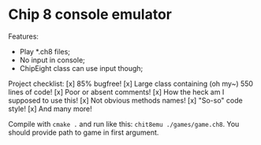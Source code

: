 # Chip 8 console emulator
Features:
* Play *.ch8 files;
* No input in console;
* ChipEight class can use input though;

Project checklist:
[x] 85% bugfree!
[x] Large class containing (oh my~) 550 lines of code!
[x] Poor or absent comments!
[x] How the heck am I supposed to use this!
[x] Not obvious methods names!
[x] "So-so" code style!
[x] And many more!

Compile with `cmake .` and run like this: `chit8emu ./games/game.ch8`. You should provide path to game in first argument.